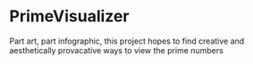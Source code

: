 # PrimeVisualizer

Part art, part infographic, this project hopes to find
creative and aesthetically provacative ways to view the
prime numbers